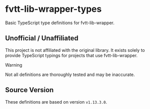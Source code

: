 # fvtt-lib-wrapper-types

Basic TypeScript type definitions for fvtt-lib-wrapper.

## Unofficial / Unaffiliated

This project is not affiliated with the original library. It exists solely to provide TypeScript typings for projects that use fvtt-lib-wrapper.

> [!WARNING]
> Not all definitions are thoroughly tested and may be inaccurate.

## Source Version

These definitions are based on version `v1.13.3.0`.
